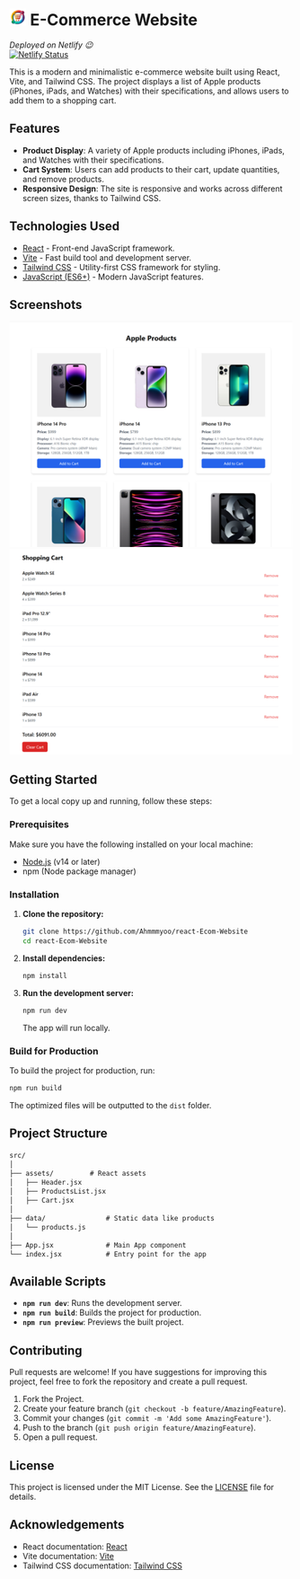 # <img height="30" src="./src/assets/ECOM-Logo.png"> E-Commerce Website


*Deployed on Netlify 😉*\
[![Netlify Status](https://api.netlify.com/api/v1/badges/64224cf8-5267-408e-bf59-b0357de68480/deploy-status)](https://react-ecom-website-ahmmmyoo.netlify.app/)


This is a modern and minimalistic e-commerce website built using React, Vite, and Tailwind CSS. The project displays a list of Apple products (iPhones, iPads, and Watches) with their specifications, and allows users to add them to a shopping cart.

## Features

- **Product Display**: A variety of Apple products including iPhones, iPads, and Watches with their specifications.
- **Cart System**: Users can add products to their cart, update quantities, and remove products.
- **Responsive Design**: The site is responsive and works across different screen sizes, thanks to Tailwind CSS.

## Technologies Used

- [React](https://reactjs.org/) - Front-end JavaScript framework.
- [Vite](https://vitejs.dev/) - Fast build tool and development server.
- [Tailwind CSS](https://tailwindcss.com/) - Utility-first CSS framework for styling.
- [JavaScript (ES6+)](https://developer.mozilla.org/en-US/docs/Web/JavaScript) - Modern JavaScript features.
  
## Screenshots

![Products Page](./public/productpage.png)
![Cart Page](./public/cart.png)

## Getting Started

To get a local copy up and running, follow these steps:

### Prerequisites

Make sure you have the following installed on your local machine:

- [Node.js](https://nodejs.org/) (v14 or later)
- npm (Node package manager)

### Installation

1. **Clone the repository:**

   ```bash
   git clone https://github.com/Ahmmmyoo/react-Ecom-Website
   cd react-Ecom-Website
   ```

2. **Install dependencies:**

   ```bash
   npm install
   ```

3. **Run the development server:**

   ```bash
   npm run dev
   ```

   The app will run locally.

### Build for Production

To build the project for production, run:

```bash
npm run build
```

The optimized files will be outputted to the `dist` folder.

## Project Structure

```
src/
│
├── assets/         # React assets
│   ├── Header.jsx
│   ├── ProductsList.jsx
│   ├── Cart.jsx
│
├── data/               # Static data like products
│   └── products.js
│
├── App.jsx             # Main App component
└── index.jsx           # Entry point for the app
```

## Available Scripts

- **`npm run dev`**: Runs the development server.
- **`npm run build`**: Builds the project for production.
- **`npm run preview`**: Previews the built project.

## Contributing

Pull requests are welcome! If you have suggestions for improving this project, feel free to fork the repository and create a pull request.

1. Fork the Project.
2. Create your feature branch (`git checkout -b feature/AmazingFeature`).
3. Commit your changes (`git commit -m 'Add some AmazingFeature'`).
4. Push to the branch (`git push origin feature/AmazingFeature`).
5. Open a pull request.

## License

This project is licensed under the MIT License. See the [LICENSE](LICENSE) file for details.

## Acknowledgements

- React documentation: [React](https://reactjs.org/docs/getting-started.html)
- Vite documentation: [Vite](https://vitejs.dev/guide/)
- Tailwind CSS documentation: [Tailwind CSS](https://tailwindcss.com/docs)
